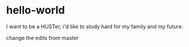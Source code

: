 # hello-world

I want to be a HUSTer, i'd like to study hard for my family and my future.

change the edits from master
